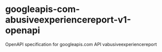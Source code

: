 # googleapis-com-abusiveexperiencereport-v1-openapi
OpenAPI specification for googleapis.com API vabusiveexperiencereport
